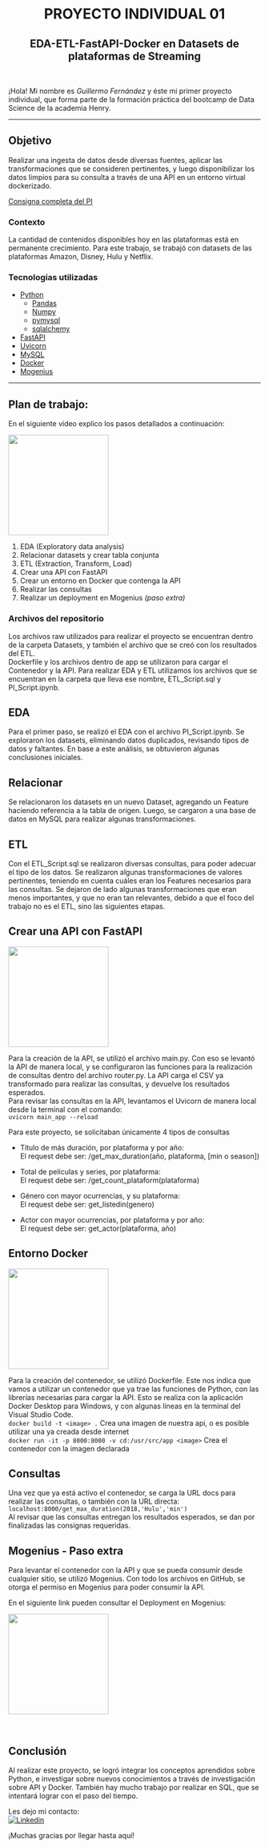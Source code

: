 <h1 align=center> PROYECTO INDIVIDUAL 01 </h1>
<h2 align=center> EDA-ETL-FastAPI-Docker en Datasets de plataformas de Streaming </h2>

<br>

¡Hola! Mi nombre es *Guillermo Fernández* y éste mi primer proyecto individual, que forma parte de la formación práctica del bootcamp de Data Science de la academia Henry. 

<hr>

## Objetivo
Realizar una ingesta de datos desde diversas fuentes, aplicar las transformaciones que se consideren pertinentes, y luego disponibilizar los datos limpios para su consulta a través de una API en un entorno virtual dockerizado.

[Consigna completa del PI](https://github.com/HX-FAshur/PI01_DATA05)

### Contexto
La cantidad de contenidos disponibles hoy en las plataformas está en permanente crecimiento. Para este trabajo, se trabajó con datasets de las plataformas Amazon, Disney, Hulu y Netflix.

### Tecnologías utilizadas
* [Python](https://docs.python.org/3/)
    * [Pandas](https://pandas.pydata.org/)
    * [Numpy](https://numpy.org)
    * [pymysql](https://pypi.org/project/PyMySQL/)
    * [sqlalchemy](https://www.sqlalchemy.org)
* [FastAPI](https://fastapi.tiangolo.com/)
* [Uvicorn](https://www.uvicorn.org/)
* [MySQL](https://www.mysql.com/)
* [Docker](https://www.docker.com)
* [Mogenius](https://mogenius.com)

<hr>

## Plan de trabajo:
En el siguiente video explico los pasos detallados a continuación:

[<img src="https://user-images.githubusercontent.com/110403753/206619791-f63f171b-6736-4415-843e-f50f1e8de46f.png" width="200px">](https://youtu.be/ThbD2etUDbg)

1. EDA (Exploratory data analysis)
2. Relacionar datasets y crear tabla conjunta
3. ETL (Extraction, Transform, Load)
4. Crear una API con FastAPI
5. Crear un entorno en Docker que contenga la API
6. Realizar las consultas
7. Realizar un deployment en Mogenius _(paso extra)_

### Archivos del repositorio
Los archivos raw utilizados para realizar el proyecto se encuentran dentro de la carpeta Datasets, y también el archivo que se creó con los resultados del ETL.  
Dockerfile y los archivos dentro de app se utilizaron para cargar el Contenedor y la API.
Para realizar EDA y ETL utilizamos los archivos que se encuentran en la carpeta que lleva ese nombre, ETL_Script.sql y PI_Script.ipynb.

## EDA
Para el primer paso, se realizó el EDA con el archivo PI_Script.ipynb. Se exploraron los datasets, eliminando datos duplicados, revisando tipos de datos y faltantes. En base a este análisis, se obtuvieron algunas conclusiones iniciales.

## Relacionar
Se relacionaron los datasets en un nuevo Dataset, agregando un Feature haciendo referencia a la tabla de origen. Luego, se cargaron a una base de datos en MySQL para realizar algunas transformaciones.

## ETL
Con el ETL_Script.sql se realizaron diversas consultas, para poder adecuar el tipo de los datos. Se realizaron algunas transformaciones de valores pertinentes, teniendo en cuenta cuáles eran los Features necesarios para las consultas. Se dejaron de lado algunas transformaciones que eran menos importantes, y que no eran tan relevantes, debido a que el foco del trabajo no es el ETL, sino las siguientes etapas.

## Crear una API con FastAPI
<img src="https://user-images.githubusercontent.com/110403753/206620522-26ed76ae-5cfa-421e-9d6a-94cae6fd6936.png" width="200px">

Para la creación de la API, se utilizó el archivo main.py. Con eso se levantó la API de manera local, y se configuraron las funciones para la realización de consultas dentro del archivo router.py. La API carga el CSV ya transformado para realizar las consultas, y devuelve los resultados esperados.  
Para revisar las consultas en la API, levantamos el Uvicorn de manera local desde la terminal con el comando:  
```uvicorn main_app --reload```

Para este proyecto, se solicitaban únicamente 4 tipos de consultas
+ Título de más duración, por plataforma y por año:  
    El request debe ser: /get_max_duration(año, plataforma, [min o season])

+ Total de películas y series, por plataforma:  
    El request debe ser: /get_count_plataform(plataforma)  
  
+ Género con mayor ocurrencias, y su plataforma:  
    El request debe ser: get_listedin(genero)  

+ Actor con mayor ocurrencias, por plataforma y por año:  
    El request debe ser: get_actor(plataforma, año)

## Entorno Docker
<img src="https://user-images.githubusercontent.com/110403753/206620894-3174ce24-1fca-419a-a900-94686a8e2b8c.png" width="200px">

Para la creación del contenedor, se utilizó Dockerfile. Este nos indica que vamos a utilizar un contenedor que ya trae las funciones de Python, con las librerías necesarias para cargar la API. Esto se realiza con la aplicación Docker Desktop para Windows, y con algunas líneas en la terminal del Visual Studio Code.  
```docker build -t <image> .``` Crea una imagen de nuestra api, o es posible utilizar una ya creada desde internet  
```docker run -it -p 8000:8000 -v cd:/usr/src/app <image>``` Crea el contenedor con la imagen declarada  

## Consultas
Una vez que ya está activo el contenedor, se carga la URL docs para realizar las consultas, o también con la URL directa:  
``localhost:8000/get_max_duration(2018,'Hulu','min')``  
Al revisar que las consultas entregan los resultados esperados, se dan por finalizadas las consignas requeridas.

## Mogenius - Paso extra
Para levantar el contenedor con la API y que se pueda consumir desde cualquier sitio, se utilizó Mogenius. Con todo los archivos en GitHub, se otorga el permiso en Mogenius para poder consumir la API.  

En el siguiente link pueden consultar el Deployment en Mogenius:

[<img src="https://user-images.githubusercontent.com/110403753/206621156-690eebab-6b72-4b4e-b77a-0079e6da0791.png" width="200px">](https://pi01-api-docke-prod-pi-01-fernandezguille-brfrrr.mo5.mogenius.io/docs)

<br>

## Conclusión
Al realizar este proyecto, se logró integrar los conceptos aprendidos sobre Python, e investigar sobre nuevos conocimientos a través de investigación sobre API y Docker. También hay mucho trabajo por realizar en SQL, que se intentará lograr con el paso del tiempo.

Les dejo mi contacto:  
<a href="https://www.linkedin.com/in/fernandezguillermo"><img alt="Linkedin" title="Connect with me" src="https://img.shields.io/badge/Linkedin-0077B5?style=flat&logo=linkedin&logoColor=white"></a>  

¡Muchas gracias por llegar hasta aquí!